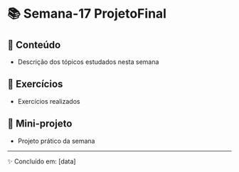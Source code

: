 # 📚 Semana-17 ProjetoFinal

## 📌 Conteúdo
- Descrição dos tópicos estudados nesta semana

## 📝 Exercícios
- Exercícios realizados

## 🚀 Mini-projeto
- Projeto prático da semana

---
✨ Concluído em: [data]
